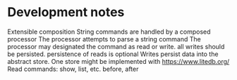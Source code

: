 # Development notes

Extensible composition
String commands are handled by a composed processor
The processor attempts to parse a string command
The processor may designated the command as read or write. all writes should be persisted. persistence of reads is optional
Writes persist data into the abstract store. One store might be implemented with https://www.litedb.org/
Read commands: show, list, etc. before, after